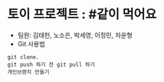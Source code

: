 # 토이 프로젝트 : #같이 먹어요

- 팀원: 김태헌, 노소은, 박세영, 이정민, 차윤형  
- Git 사용법
```
git clone.
git push 하기 전 git pull 하기
개인브랜치 만들기
```

